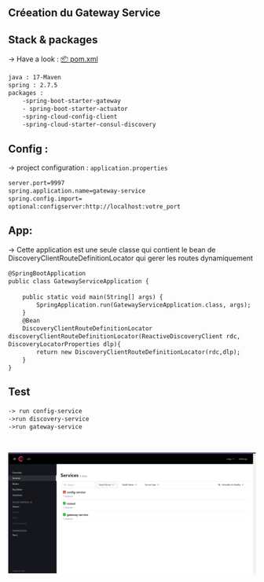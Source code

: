 ## Créeation du Gateway Service

## Stack & packages
-> Have a look : [📦 pom.xml ](./pom.xml)

```
java : 17-Maven
spring : 2.7.5
packages : 
    -spring-boot-starter-gateway
    - spring-boot-starter-actuator
    -spring-cloud-config-client
    -spring-cloud-starter-consul-discovery   
```

## Config :
-> project configuration : `application.properties`

``` 
server.port=9997
spring.application.name=gateway-service
spring.config.import= optional:configserver:http://localhost:votre_port
``` 

## App:
-> Cette application est une seule classe qui contient le bean de DiscoveryClientRouteDefinitionLocator  qui gerer les routes dynamiquement

```
@SpringBootApplication
public class GatewayServiceApplication {

	public static void main(String[] args) {
		SpringApplication.run(GatewayServiceApplication.class, args);
	}
	@Bean
	DiscoveryClientRouteDefinitionLocator discoveryClientRouteDefinitionLocator(ReactiveDiscoveryClient rdc, DiscoveryLocatorProperties dlp){
		return new DiscoveryClientRouteDefinitionLocator(rdc,dlp);
	}
}
```

## Test

```
-> run config-service
->run discovery-service
->run gateway-service 
```
<br>
<p align="center">
    <img src="./imgs/1.png">
</p>





